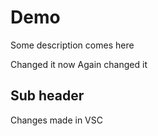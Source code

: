 # Demo
Some description comes here

Changed it now
Again changed it

## Sub header

Changes made in VSC
